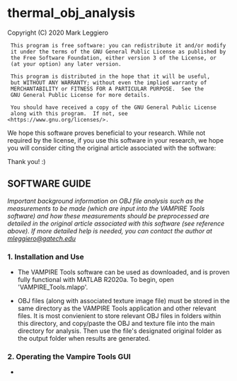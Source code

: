 # thermal_obj_analysis
 Copyright (C) 2020  Mark Leggiero
 
     This program is free software: you can redistribute it and/or modify
     it under the terms of the GNU General Public License as published by
     the Free Software Foundation, either version 3 of the License, or
     (at your option) any later version.
 
     This program is distributed in the hope that it will be useful,
     but WITHOUT ANY WARRANTY; without even the implied warranty of
     MERCHANTABILITY or FITNESS FOR A PARTICULAR PURPOSE.  See the
     GNU General Public License for more details.
 
     You should have received a copy of the GNU General Public License
     along with this program.  If not, see <https://www.gnu.org/licenses/>.
     

We hope this software proves beneficial to your research. While not required by the license, if you use this software in your research, we hope you will consider citing the original article associated with the software:

<Include full reference to article here>

   Thank you!  :)

## **SOFTWARE GUIDE**

*Important background information on OBJ file analysis such as the measurements to be made (which are input into the VAMPIRE Tools software) and how these measurements should be preprocessed are detailed in the original article associated with this software (see reference above). If more detailed help is needed, you can contact the author at mleggiero@gatech.edu*

### **1. Installation and Use**

- The VAMPIRE Tools software can be used as downloaded, and is proven fully functional with MATLAB R2020a. To begin, open 'VAMPIRE_Tools.mlapp'.

- OBJ files (along with associated texture image file) must be stored in the same directory as the VAMPIRE Tools application and other relevant files. It is most convienient to store relevant OBJ files in folders within this directory, and copy/paste the OBJ and texture file into the main directory for analysis. Then use the file's designated original folder as the output folder when results are generated.
 
### **2. Operating the Vampire Tools GUI**

-  

